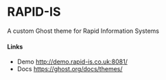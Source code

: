 # RAPID-IS

A custom Ghost theme for Rapid Information Systems

#### Links

- Demo http://demo.rapid-is.co.uk:8081/
- Docs https://ghost.org/docs/themes/